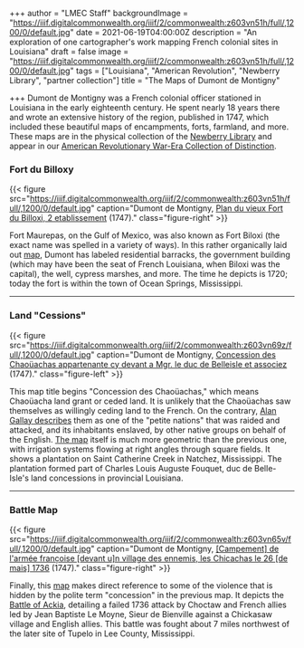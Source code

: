 +++
author = "LMEC Staff"
backgroundImage = "https://iiif.digitalcommonwealth.org/iiif/2/commonwealth:z603vn51h/full/,1200/0/default.jpg"
date = 2021-06-19T04:00:00Z
description = "An exploration of one cartographer's work mapping French colonial sites in Louisiana"
draft = false
image = "https://iiif.digitalcommonwealth.org/iiif/2/commonwealth:z603vn51h/full/,1200/0/default.jpg"
tags = ["Louisiana", "American Revolution", "Newberry Library", "partner collection"]
title = "The Maps of Dumont de Montigny"

+++
Dumont de Montigny was a French colonial officer stationed in Louisiana in the early eighteenth century. He spent nearly 18 years there and wrote an extensive history of the region, published in 1747, which included these beautiful maps of encampments, forts, farmland, and more. These maps are in the physical collection of the [Newberry Library](https://www.newberry.org/singular-life-self-proclaimed-french-robinson-crusoe/) and appear in our [American Revolutionary War-Era Collection of Distinction](https://collections.leventhalmap.org/collections/commonwealth:dn39z222j).

### Fort du Billoxy

{{< figure src="https://iiif.digitalcommonwealth.org/iiif/2/commonwealth:z603vn51h/full/,1200/0/default.jpg" caption="Dumont de Montigny, [Plan du vieux Fort du Billoxi, 2 etablissement](https://collections.leventhalmap.org/search/commonwealth:z603vn507) (1747)." class="figure-right" >}}

Fort Maurepas, on the Gulf of Mexico, was also known as Fort Biloxi (the exact name was spelled in a variety of ways). In this rather organically laid out [map](https://collections.leventhalmap.org/search/commonwealth:z603vn507), Dumont has labeled residential barracks, the government building (which may have been the seat of French Louisiana, when Biloxi was the capital), the well, cypress marshes, and more. The time he depicts is 1720; today the fort is within the town of Ocean Springs, Mississippi.
___

### Land "Cessions"

{{< figure src="https://iiif.digitalcommonwealth.org/iiif/2/commonwealth:z603vn69z/full/,1200/0/default.jpg" caption="Dumont de Montigny, [Concession des Chaoüachas appartenante cy devant a Mgr. le duc de Belleisle et associez](https://collections.leventhalmap.org/search/commonwealth:z603vn68p) (1747)." class="figure-left" >}}

This map title begins "Concession des Chaoüachas," which means Chaoüacha land grant or ceded land. It is unlikely that the Chaoüachas saw themselves as willingly ceding land to the French. On the contrary, [Alan Gallay describes](https://books.google.com/books?id=ikISTgwRAYMC&pg=PA297&lpg=PA297&dq=Chaou%CC%88achas&source=bl&ots=N85Q9aOaHV&sig=ACfU3U3BgxFH6rbV2-sjNNXAuulNUkxWKw&hl=en&sa=X&ved=2ahUKEwi81pLR_57xAhV7RzABHSMfCLsQ6AEwEnoECAUQAw#v=onepage&q=Chaou%CC%88achas&f=false) them as one of the "petite nations" that was raided and attacked, and its inhabitants enslaved, by other native groups on behalf of the English. [The map](https://collections.leventhalmap.org/search/commonwealth:z603vn68p) itself is much more geometric than the previous one, with irrigation systems flowing at right angles through square fields. It shows a plantation on Saint Catherine Creek in Natchez, Mississippi. The plantation formed part of Charles Louis Auguste Fouquet, duc de Belle-Isle's land concessions in provincial Louisiana.

___

### Battle Map

{{< figure src="https://iiif.digitalcommonwealth.org/iiif/2/commonwealth:z603vn65v/full/,1200/0/default.jpg" caption="Dumont de Montigny, [[Campement] de l'armée franc̦oise [devant u]n village des ennemis, les Chicachas le 26 [de mais] 1736](https://collections.leventhalmap.org/search/commonwealth:z603vn64k) (1747)." class="figure-right" >}}

Finally, this [map](https://collections.leventhalmap.org/search/commonwealth:z603vn64k) makes direct reference to some of the violence that is hidden by the polite term "concession" in the previous map. It depicts the [Battle of Ackia](https://en.wikipedia.org/wiki/Chickasaw_Campaign_of_1736), detailing a failed 1736 attack by Choctaw and French allies led by Jean Baptiste Le Moyne, Sieur de Bienville against a Chickasaw village and English allies. This battle was fought about 7 miles northwest of the later site of Tupelo in Lee County, Mississippi.
